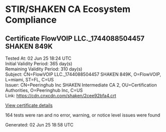 # STIR/SHAKEN CA Ecosystem Compliance

## Certificate FlowVOIP LLC._1744088504457 SHAKEN 849K

Tested At: 02 Jun 25 18:24 UTC\
Initial Validity Period: 365 day(s)\
Remaining Validity Period: 310 day(s)\
Subject: CN=FlowVOIP LLC._1744088504457 SHAKEN 849K, O=FlowVOIP, L=miami, ST=FL, C=US\
Issuer: CN=Peeringhub Inc SHAKEN Intermediate CA 2, OU=Certification Authorities, O=Peeringhub Inc, C=US\
Link: https://cdn.cnxcdn.com/shaken/2cee92bfa4.crt

[View certificate details](https://x509.io/?cert=MIIDKDCCAs6gAwIBAgIRALfQ0VbOSh409v%2F93JdOjEIwCgYIKoZIzj0EAwIwfDELMAkGA1UEBhMCVVMxFzAVBgNVBAoMDlBlZXJpbmdodWIgSW5jMSIwIAYDVQQLDBlDZXJ0aWZpY2F0aW9uIEF1dGhvcml0aWVzMTAwLgYDVQQDDCdQZWVyaW5naHViIEluYyBTSEFLRU4gSW50ZXJtZWRpYXRlIENBIDIwHhcNMjUwNDA4MDUwMTQ0WhcNMjYwNDA4MDUwMTQ0WjBvMQswCQYDVQQGEwJVUzELMAkGA1UECAwCRkwxDjAMBgNVBAcMBW1pYW1pMREwDwYDVQQKDAhGbG93Vk9JUDEwMC4GA1UEAwwnRmxvd1ZPSVAgTExDLl8xNzQ0MDg4NTA0NDU3IFNIQUtFTiA4NDlLMFkwEwYHKoZIzj0CAQYIKoZIzj0DAQcDQgAEZU3tYftAWudPIcX%2FC5qXyXvUzplgNEb6AFDz3G8zurYbbYxV4ghLkz0AwW3Oe5rIEIiszChFfATUkv90ZL9Ri6OCATwwggE4MA4GA1UdDwEB%2FwQEAwIHgDAMBgNVHRMBAf8EAjAAMB0GA1UdDgQWBBSx7uok7durhh4xhZOSV47W3hu5JjAfBgNVHSMEGDAWgBSuoXNRiClXEcoMqfSxCm5OuEtNBzAXBgNVHSAEEDAOMAwGCmCGSAGG%2FwkBAQQwFgYIKwYBBQUHARoECjAIoAYWBDg0OUswgaYGA1UdHwSBnjCBmzCBmKA6oDiGNmh0dHBzOi8vYXV0aGVudGljYXRlLWFwaS5pY29uZWN0aXYuY29tL2Rvd25sb2FkL3YxL2NybKJapFgwVjEUMBIGA1UEBwwLQnJpZGdld2F0ZXIxCzAJBgNVBAgMAk5KMRMwEQYDVQQDDApTVEktUEEgQ1JMMQswCQYDVQQGEwJVUzEPMA0GA1UECgwGU1RJLVBBMAoGCCqGSM49BAMCA0gAMEUCIQDFMzuhT058%2F7pULxYfT15oDbfib6SGQRfv1DLQQi5haQIgN7ceZmyLqQUwgFeAo765ggH4%2B48wymr9zNVXHhXFPD8%3D)

164 tests were ran and no error, warning, or notice level issues were found


Generated: 02 Jun 25 18:58 UTC